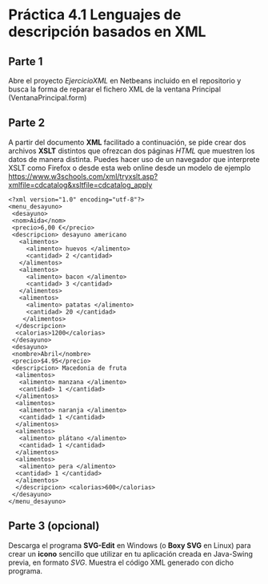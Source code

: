 # Práctica 4.1 Lenguajes de descripción basados en XML

## Parte 1

Abre el proyecto *EjercicioXML* en Netbeans incluido en el repositorio y busca la forma de reparar el fichero XML de la ventana Principal (VentanaPrincipal.form)

## Parte 2

A partir del documento **XML** facilitado a continuación, se pide crear dos archivos **XSLT** distintos que ofrezcan dos páginas *HTML* que muestren los datos de manera distinta. Puedes hacer uso de un navegador que interprete XSLT como Firefox o desde esta web online desde un modelo de ejemplo <https://www.w3schools.com/xml/tryxslt.asp?xmlfile=cdcatalog&xsltfile=cdcatalog_apply>


```
<?xml version="1.0" encoding="utf-8"?> 
<menu_desayuno> 
 <desayuno> 
 <nom>Aida</nom>
 <precio>6,00 €</precio> 
 <descripcion> desayuno americano 
   <alimentos> 
     <alimento> huevos </alimento> 
     <cantidad> 2 </cantidad> 
   </alimentos>
   <alimentos>
     <alimento> bacon </alimento> 
     <cantidad> 3 </cantidad> 
   </alimentos> 
   <alimentos> 
     <alimento> patatas </alimento> 
     <cantidad> 20 </cantidad>
    </alimentos> 
  </descripcion> 
  <calorias>1200</calorias> 
 </desayuno> 
 <desayuno> 
 <nombre>Abril</nombre> 
 <precio>$4.95</precio> 
 <descripcion> Macedonia de fruta 
  <alimentos> 
   <alimento> manzana </alimento>
   <cantidad> 1 </cantidad> 
  </alimentos> 
  <alimentos> 
   <alimento> naranja </alimento> 
   <cantidad> 1 </cantidad> 
  </alimentos> 
  <alimentos> 
   <alimento> plátano </alimento> 
   <cantidad> 1 </cantidad> 
  </alimentos> 
  <alimentos> 
   <alimento> pera </alimento> 
  <cantidad> 1 </cantidad> 
  </alimentos> 
  </descripcion> <calorias>600</calorias>
 </desayuno> 
</menu_desayuno>

```


## Parte 3 (opcional)

Descarga el programa **SVG-Edit** en Windows (o **Boxy SVG** en Linux) para crear un **icono** sencillo que utilizar en tu aplicación creada en Java-Swing previa, en formato *SVG*. Muestra el código XML generado con dicho programa.
